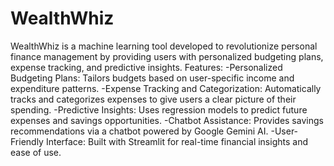 # WealthWhiz
WealthWhiz is a machine learning tool developed to revolutionize personal finance  management by providing users with personalized budgeting plans, expense tracking,  and predictive insights.
Features:
-Personalized Budgeting Plans: Tailors budgets based on user-specific income and expenditure patterns.
-Expense Tracking and Categorization: Automatically tracks and categorizes expenses to give users a clear picture of their spending.
-Predictive Insights: Uses regression models to predict future expenses and savings opportunities.
-Chatbot Assistance: Provides savings recommendations via a chatbot powered by Google Gemini AI.
-User-Friendly Interface: Built with Streamlit for real-time financial insights and ease of use.
